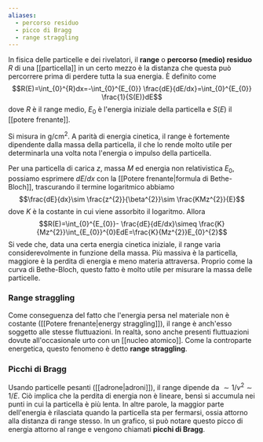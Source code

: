 ```yaml
---
aliases:
  - percorso residuo
  - picco di Bragg
  - range straggling
---
```

In fisica delle particelle e dei rivelatori, il **range** o **percorso (medio) residuo** $R$ di una [[particella]] in un certo mezzo è la distanza che questa può percorrere prima di perdere tutta la sua energia. È definito come
$$R(E)=\int_{0}^{R}dx=-\int_{0}^{E_{0}} \frac{dE}{dE/dx}=\int_{0}^{E_{0}} \frac{1}{S(E)}dE$$
dove $R$ è il range medio, $E_{0}$ è l'energia iniziale della particella e $S(E)$ il [[potere frenante]].

Si misura in g/cm$^{2}$. A parità di energia cinetica, il range è fortemente dipendente dalla massa della particella, il che lo rende molto utile per determinarla una volta nota l'energia o impulso della particella.

Per una particella di carica $z$, massa $M$ ed energia non relativistica $E_{0}$, possiamo esprimere $dE/dx$ con la [[Potere frenante|formula di Bethe-Bloch]], trascurando il termine logaritmico abbiamo
$$\frac{dE}{dx}\sim \frac{z^{2}}{\beta^{2}}\sim \frac{KMz^{2}}{E}$$
dove $K$ è la costante in cui viene assorbito il logaritmo. Allora
$$R(E)=\int_{0}^{E_{0}}- \frac{dE}{dE/dx}\simeq \frac{K}{Mz^{2}}\int_{E_{0}}^{0}EdE=\frac{K}{Mz^{2}}E_{0}^{2}$$
Si vede che, data una certa energia cinetica iniziale, il range varia considerevolmente in funzione della massa. Più massiva è la particella, maggiore è la perdita di energia e meno materia attraversa. Proprio come la curva di Bethe-Bloch, questo fatto è molto utile per misurare la massa delle particelle.
### Range straggling
Come conseguenza del fatto che l'energia persa nel materiale non è costante ([[Potere frenante|energy straggling]]), il range è anch'esso soggetto alle stesse fluttuazioni. In realtà, sono anche presenti fluttuazioni dovute all'occasionale urto con un [[nucleo atomico]]. Come la controparte energetica, questo fenomeno è detto **range straggling**.
### Picchi di Bragg
Usando particelle pesanti ([[adrone|adroni]]), il range dipende da $\sim1/v^{2}\sim1/E$. Ciò implica che la perdita di energia non è lineare, bensì si accumula nei punti in cui la particella è più lenta. In altre parole, la maggior parte dell'energia è rilasciata quando la particella sta per fermarsi, ossia attorno alla distanza di range stesso. In un grafico, si può notare questo picco di energia attorno al range e vengono chiamati **picchi di Bragg**.